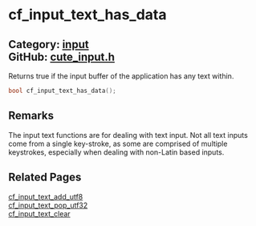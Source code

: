 # cf_input_text_has_data

Category: [input](https://github.com/RandyGaul/cute_framework/blob/master/docs/api_reference?id=input)  
GitHub: [cute_input.h](https://github.com/RandyGaul/cute_framework/blob/master/include/cute_input.h)  
---

Returns true if the input buffer of the application has any text within.

```cpp
bool cf_input_text_has_data();
```

## Remarks

The input text functions are for dealing with text input. Not all text inputs come from a single key-stroke, as some are comprised of
multiple keystrokes, especially when dealing with non-Latin based inputs.

## Related Pages

[cf_input_text_add_utf8](https://github.com/RandyGaul/cute_framework/blob/master/docs/input/cf_input_text_add_utf8.md)  
[cf_input_text_pop_utf32](https://github.com/RandyGaul/cute_framework/blob/master/docs/input/cf_input_text_pop_utf32.md)  
[cf_input_text_clear](https://github.com/RandyGaul/cute_framework/blob/master/docs/input/cf_input_text_clear.md)  
